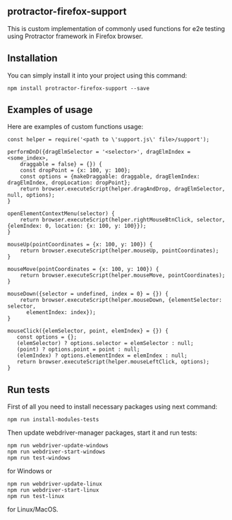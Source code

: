 protractor-firefox-support
--------------------------

This is custom implementation of commonly used functions
for e2e testing using Protractor framework in Firefox browser.

Installation
------------

You can simply install it into your project using this command:

```
npm install protractor-firefox-support --save
```

Examples of usage
-----------------

Here are examples of custom functions usage:

```
const helper = require('<path to \'support.js\' file>/support');

performDnD({dragElmSelector = '<selector>', dragElmIndex = <some_index>,
    draggable = false} = {}) {
    const dropPoint = {x: 100, y: 100};
    const options = {makeDraggable: draggable, dragElemIndex: dragElmIndex, dropLocation: dropPoint};
    return browser.executeScript(helper.dragAndDrop, dragElmSelector, null, options);
}

openElementContextMenu(selector) {
    return browser.executeScript(helper.rightMouseBtnClick, selector, {elemIndex: 0, location: {x: 100, y: 100}});
}

mouseUp(pointCoordinates = {x: 100, y: 100}) {
    return browser.executeScript(helper.mouseUp, pointCoordinates);
}

mouseMove(pointCoordinates = {x: 100, y: 100}) {
    return browser.executeScript(helper.mouseMove, pointCoordinates);
}

mouseDown({selector = undefined, index = 0} = {}) {
    return browser.executeScript(helper.mouseDown, {elementSelector: selector,
      elementIndex: index});
}

mouseClick({elemSelector, point, elemIndex} = {}) {
   const options = {};
   (elemSelector) ? options.selector = elemSelector : null;
   (point) ? options.point = point : null;
   (elemIndex) ? options.elementIndex = elemIndex : null;
   return browser.executeScript(helper.mouseLeftClick, options);
}
```

Run tests
---------

First of all you need to install necessary packages using next command:

```
npm run install-modules-tests
```

Then update webdriver-manager packages, start it and run tests:

```
npm run webdriver-update-windows
npm run webdriver-start-windows
npm run test-windows
```

for Windows or

```
npm run webdriver-update-linux
npm run webdriver-start-linux
npm run test-linux
```

for Linux/MacOS.

